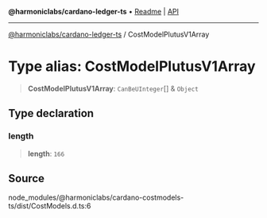 **@harmoniclabs/cardano-ledger-ts** • [Readme](../README.md) \| [API](../globals.md)

***

[@harmoniclabs/cardano-ledger-ts](../README.md) / CostModelPlutusV1Array

# Type alias: CostModelPlutusV1Array

> **CostModelPlutusV1Array**: `CanBeUInteger`[] & `Object`

## Type declaration

### length

> **length**: `166`

## Source

node\_modules/@harmoniclabs/cardano-costmodels-ts/dist/CostModels.d.ts:6
